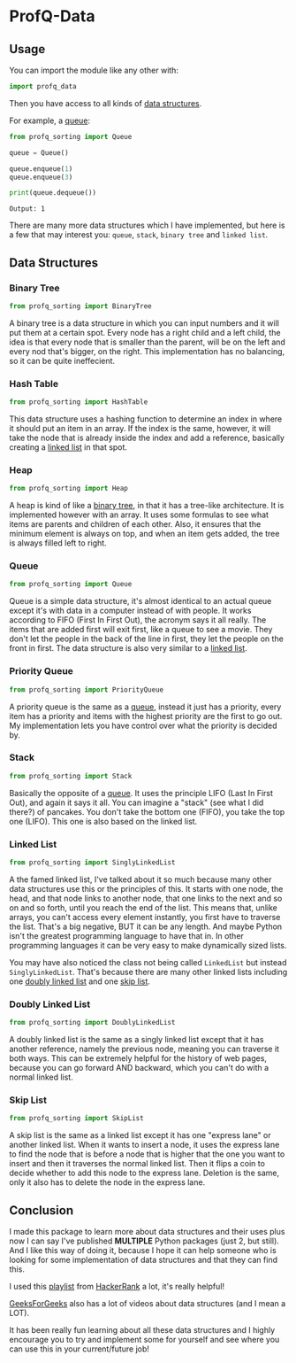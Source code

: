 # ProfQ-Data

## Usage

You can import the module like any other with:

```python
import profq_data
```

Then you have access to all kinds of [data structures](<#data-structures>).

For example, a [queue](#queue):

```python
from profq_sorting import Queue

queue = Queue()

queue.enqueue(1)
queue.enqueue(3)

print(queue.dequeue())
```

```none
Output: 1
```

There are many more data structures which I have implemented, but here is a few that may interest you: `queue`, `stack`, `binary tree` and `linked list`.

## Data Structures

### Binary Tree

```python
from profq_sorting import BinaryTree
```

A binary tree is a data structure in which you can input numbers and it will put them at a certain spot. Every node has a right child and a left child, the idea is that every node that is smaller than the parent, will be on the left and every nod that's bigger, on the right. This implementation has no balancing, so it can be quite ineffecient.

### Hash Table

```python
from profq_sorting import HashTable
```

This data structure uses a hashing function to determine an index in where it should put an item in an array. If the index is the same, however, it will take the node that is already inside the index and add a reference, basically creating a [linked list](#linked-list) in that spot.

### Heap

```python
from profq_sorting import Heap
```

A heap is kind of like a [binary tree](#binary-tree), in that it has a tree-like architecture. It is implemented however with an array. It uses some formulas to see what items are parents and children of each other. Also, it ensures that the minimum element is always on top, and when an item gets added, the tree is always filled left to right.

### Queue

```python
from profq_sorting import Queue
```

Queue is a simple data structure, it's almost identical to an actual queue except it's with data in a computer instead of with people. It works according to FIFO (First In First Out), the acronym says it all really. The items that are added first will exit first, like a queue to see a movie. They don't let the people in the back of the line in first, they let the people on the front in first. The data structure is also very similar to a [linked list](#linked-list).

### Priority Queue

```python
from profq_sorting import PriorityQueue
```

A priority queue is the same as a [queue](#queue), instead it just has a priority, every item has a priority and items with the highest priority are the first to go out. My implementation lets you have control over what the priority is decided by.

### Stack

```python
from profq_sorting import Stack
```

Basically the opposite of a [queue](#queue). It uses the principle LIFO (Last In First Out), and again it says it all. You can imagine a "stack" (see what I did there?) of pancakes. You don't take the bottom one (FIFO), you take the top one (LIFO). This one is also based on the linked list.

### Linked List

```python
from profq_sorting import SinglyLinkedList
```

A the famed linked list, I've talked about it so much because many other data structures use this or the principles of this. It starts with one node, the head, and that node links to another node, that one links to the next and so on and so forth, until you reach the end of the list. This means that, unlike arrays, you can't access every element instantly, you first have to traverse the list. That's a big negative, BUT it can be any length. And maybe Python isn't the greatest programming language to have that in. In other programming languages it can be very easy to make dynamically sized lists.

You may have also noticed the class not being called `LinkedList` but instead `SinglyLinkedList`. That's because there are many other linked lists including one [doubly linked list](#doubly-linked-list) and one [skip list](#skip-list).

### Doubly Linked List

```python
from profq_sorting import DoublyLinkedList
```

A doubly linked list is the same as a singly linked list except that it has another reference, namely the previous node, meaning you can traverse it both ways. This can be extremely helpful for the history of web pages, because you can go forward AND backward, which you can't do with a normal linked list.

### Skip List

```python
from profq_sorting import SkipList
```

A skip list is the same as a linked list except it has one "express lane" or another linked list. When it wants to insert a node, it uses the express lane to find the node that is before a node that is higher that the one you want to insert and then it traverses the normal linked list. Then it flips a coin to decide whether to add this node to the express lane. Deletion is the same, only it also has to delete the node in the express lane.

## Conclusion

I made this package to learn more about data structures and their uses plus now I can say I've published **MULTIPLE** Python packages (just 2, but still). And I like this way of doing it, because I hope it can help someone who is looking for some implementation of data structures and that they can find this.

I used this [playlist](https://www.youtube.com/playlist?list=PLI1t_8YX-Apv-UiRlnZwqqrRT8D1RhriX) from [HackerRank](https://www.youtube.com/c/HackerrankOfficial) a lot, it's really helpful!

[GeeksForGeeks](https://www.youtube.com/c/GeeksforGeeksVideos) also has a lot of videos about data structures (and I mean a LOT).

It has been really fun learning about all these data structures and I highly encourage you to try and implement some for yourself and see where you can use this in your current/future job!
